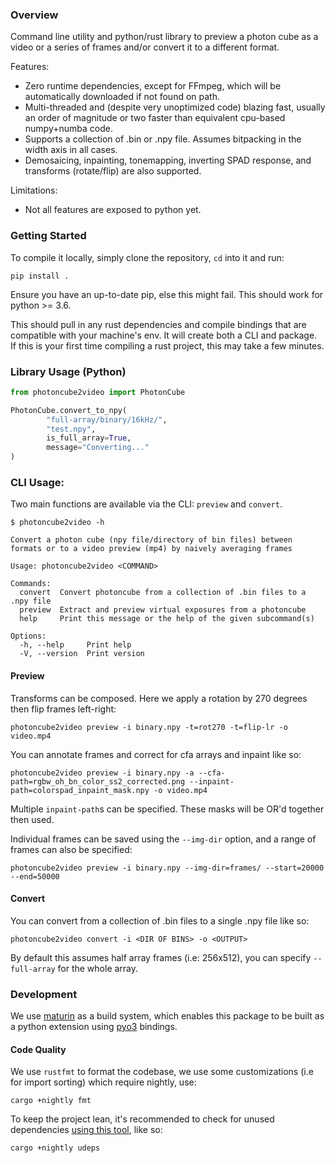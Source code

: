 ### Overview
Command line utility and python/rust library to preview a photon cube as a video or a series of frames and/or convert it to a different format.

Features:
- Zero runtime dependencies, except for FFmpeg, which will be automatically downloaded if not found on path.
- Multi-threaded and (despite very unoptimized code) blazing fast, usually an order of magnitude or two faster than equivalent cpu-based numpy+numba code. 
- Supports a collection of .bin or .npy file. Assumes bitpacking in the width axis in all cases.
- Demosaicing, inpainting, tonemapping, inverting SPAD response, and transforms (rotate/flip) are also supported.

Limitations:
- Not all features are exposed to python yet.

### Getting Started 
To compile it locally, simply clone the repository, `cd` into it and run:
```
pip install . 
```
Ensure you have an up-to-date pip, else this might fail. This should work for python >= 3.6.


This should pull in any rust dependencies and compile bindings that are compatible with your machine's env. It will create both a CLI and package.  
If this is your first time compiling a rust project, this may take a few minutes.

### Library Usage (Python)

```python
from photoncube2video import PhotonCube

PhotonCube.convert_to_npy(
        "full-array/binary/16kHz/", 
        "test.npy", 
        is_full_array=True, 
        message="Converting..."
)
```

### CLI Usage:

Two main functions are available via the CLI: `preview` and `convert`.

```
$ photoncube2video -h

Convert a photon cube (npy file/directory of bin files) between formats or to a video preview (mp4) by naively averaging frames

Usage: photoncube2video <COMMAND>

Commands:
  convert  Convert photoncube from a collection of .bin files to a .npy file
  preview  Extract and preview virtual exposures from a photoncube
  help     Print this message or the help of the given subcommand(s)

Options:
  -h, --help     Print help
  -V, --version  Print version
```

#### Preview

Transforms can be composed. Here we apply a rotation by 270 degrees then flip frames left-right:
```
photoncube2video preview -i binary.npy -t=rot270 -t=flip-lr -o video.mp4
```


You can annotate frames and correct for cfa arrays and inpaint like so:
```
photoncube2video preview -i binary.npy -a --cfa-path=rgbw_oh_bn_color_ss2_corrected.png --inpaint-path=colorspad_inpaint_mask.npy -o video.mp4
```
Multiple `inpaint-path`s can be specified. These masks will be OR'd together then used.


Individual frames can be saved using the `--img-dir` option, and a range of frames can also be specified:
```
photoncube2video preview -i binary.npy --img-dir=frames/ --start=20000 --end=50000
```

#### Convert

You can convert from a collection of .bin files to a single .npy file like so:
```
photoncube2video convert -i <DIR OF BINS> -o <OUTPUT>
```

By default this assumes half array frames (i.e: 256x512), you can specify `--full-array` for the whole array. 

### Development

We use [maturin](https://www.maturin.rs/) as a build system, which enables this package to be built as a python extension using [pyo3](https://pyo3.rs) bindings.

#### Code Quality

We use `rustfmt` to format the codebase, we use some customizations (i.e for import sorting) which require nightly, use:
```
cargo +nightly fmt 
```

To keep the project lean, it's recommended to check for unused dependencies [using this tool](https://github.com/est31/cargo-udeps), like so: 

```
cargo +nightly udeps
```
